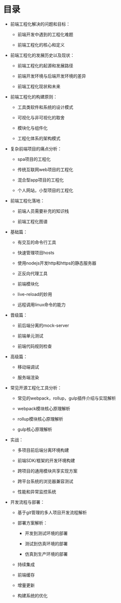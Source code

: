 # 目录

* 前端工程化解决的问题和目标：

  * 前端开发中遇到的工程化难题

  * 前端工程化的核心和定义

* 前端工程化的发展历史以及现状：

  * 前端工程化的起源和发展路径

  * 前端开发环境与后端开发环境的差异

  * 前端工程化现状和未来

* 前端工程化的构建原则：

  * 工具类软件和系统的设计模式

  * 可视化与非可视化的取舍

  * 模块化与组件化

  * 工程化体系的架构模式

* 复杂前端项目的痛点分析：

  * spa项目的工程化

  * 传统互联网web项目的工程化

  * 混合型app项目的工程化

  * 个人网站，小型项目的工程化

* 前端工程化落地：

  * 前端人员需要补充的知识栈

  * 前端工程化图谱

* 基础篇：

  * 有交互的命令行工具

  * 快速管理项目hosts

  * 使用nodejs开发http和https的静态服务器

  * 正反向代理工具

  * 前端模块化

  * live-reload的妙用

  * 远程调用linux命令的能力

* 晋级篇：

  * 前后端分离的mock-server

  * 前端单元测试

  * 前端代码规则检查

* 高级篇：

  * 移动端调试

  * 服务端渲染

* 常见开源工程化工具分析：

  * 常见的webpack，rollup，gulp插件介绍与实现解析

  * webpack模块核心原理解析

  * rollup模块核心原理解析

  * gulp核心原理解析

* 实战：

  * 多项目前后端分离环境构建

  * 前端SDK/框架的开发环境构建

  * 跨项目的通用模块共享实现方案

  * 跨平台系统的浏览器兼容测试

  * 性能和异常监控系统

* 开发流程与部署：

  * 基于git管理的多人项目开发流程解析

  * 部署方案解析：

    * 开发到测试环境的部署

    * 测试到仿真环境的部署

    * 仿真到生产环境的部署

  * 持续集成

  * 前端缓存

  * 增量更新

  * 构建系统的优化



